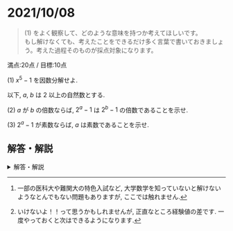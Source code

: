 # 2021/10/08

> (1) をよく観察して、どのような意味を持つか考えてほしいです。  
> もし解けなくても、考えたことをできるだけ多く言葉で書いておきましょう。考えた過程そのものが採点対象になります。

満点:20点 / 目標:10点

(1) $x^5-1$ を因数分解せよ.

以下, $a$, $b$ は $2$ 以上の自然数とする.

(2) $a$ が $b$ の倍数ならば, $2^a-1$ は $2^b-1$ の倍数であることを示せ.

(3) $2^a-1$ が素数ならば, $a$ は素数であることを示せ.

<div style="page-break-before:always"></div>

## 解答・解説

<details markdown="1">
<summary>解答・解説</summary>

実は数テロ1周年です. みなさんお疲れさまです.

**メルセンヌ数**の有名性質を題材にした問題です. メルセンヌ数は, 自然数 $n$ に対して $$M_n = 2^n-1$$ で表される数です. $M_n$ は $n$ 番目のメルセンヌ数です. $M_n$ が素数であるとき, **メルセンヌ素数**といいます. 本問 (3) で示したように,

> $M_n$ が素数 $\Rightarrow$ $n$ が素数

が成り立ちます. しかし, 逆は成り立ちません. 

> $n$ が素数 $\nRightarrow$ $M_n$ が素数

反例としては, $n=11$ のとき, $M_{11} = 2047 = 23 \times 89$ が挙げられます. なお, この事実が題材となった問題もあるのですが, 難しいので扱いませんでした. 興味のある人はやってみてください.

> $2^n-1=(2n+1)(8n+1)$ となるような自然数 $n$ を求めよ. (一橋2020後)

ちなみに現在見つかっている最大のメルセンヌ素数は $M_{82589933}$ で, 頑張って書き表すと約 $2500$ 万桁になります.

### 交代式の因数分解

整数分野でよく使う交代式の因数分解があります. $2$ 以上の自然数 $n$ に対して,

$$x^n-y^n=(x-y)(x^{n-1}+x^{n-2}y+\cdots+xy^{n-2}+y^{n-1})$$

が成り立ちます. 右辺を展開してみると, ちょうどよく各項が打ち消しあうのがわかります. 特に $y=1$ としたとき,

$$x^n-1 = (x-1)(x^{n-1}+x^{n-2}+\cdots+x+1)$$

となります. 本問 (1) はこの形を使うための誘導でした.

### 難しい問題に対する発想

一目見ただけではさっぱりわからない問題というのがあります. 高校数学の問題は, あくまで解けるように作られています. つまりパズル的な要素があるので,

- 過去にやった演習問題が, 擬態して隠れている
- 教科書には載っていないが, 数学的には有名な性質を基に作られている

のどちらかに分類できることが多いです.[^1] 有名性質を用いた問題はある程度の発想が必要なため, ほぼ確実に誘導がつきます.

本問はメルセンヌ素数の性質を知っていれば何も考えず答案を書くことができますが, 知らなくても頑張れば書けるように設計されています. まず (2) は,

- $x^5-1=(x-1)(x^4+x^3+x^2+x+1)$ と因数分解されたのを見て, **一般化**する
- $2^a-1$ の形が $x^n-1$ と同じだから, うまくやれば因数分解できる
- **「 $a$ が $b$ の倍数」は, $a=kb$ と書ける**
- **「 $2^a-1$ が $2^b-1$ の倍数」は, $2^a-1 = (2^b-1)(\cdots)$ と書けるはず**
- 式を見比べて, $2^b$ が $x$ にあたることがわかる

こんな感じでいけます.[^2] 特に $a=kb$ なんかは自力でも十分書けると思います. 次に (3) は,

- 素数の証明だと, 背理法か対偶をとる証明っぽいな
- 対偶をとったら (2) と同じだ

となります.

![](img/mathterro_20211008.jpg)

[^1]: 一部の医科大や難関大の特色入試など, 大学数学を知っていないと解けないようなとんでもない問題もありますが, ここでは触れません.

[^2]: いけないよ！！って思うかもしれませんが, 正直なところ経験値の差です. 一度やっておくと次はできるようになります.

</details>